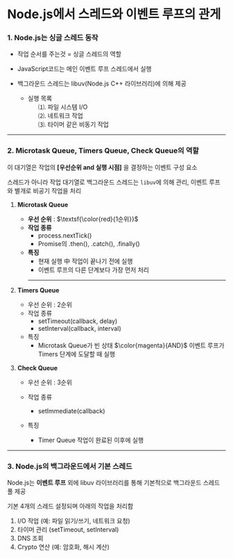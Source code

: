 # Node.js에서 스레드와 이벤트 루프의 관게

### 1. Node.js는 싱글 스레드 동작

-  작업 순서를 주는것 = 싱글 스레드의 역할

-  JavaScript코드는 메인 이벤트 루프 스레드에서 실행

-  백그라운드 스레드는 libuv(Node.js C++ 라이브러리)에 의해 제공
   -  실행 목록
      <ol style="list-style:none;">
       <li> ⑴. 파일 시스템 I/O</li>
       <li> ⑵. 네트워크 작업</li>
       <li> ⑶. 타이머 같은 비동기 작업</li>
   </ol>
   <!-- 1. 파일 시스템 I/O
   2. 네트워크 작업
   3. 타이머 같은 비동기 작업 -->

---

### 2. Microtask Queue, Timers Queue, Check Queue의 역할

이 대기열은 작업의 **[우선순위 and 실행 시점]** 을 결정하는 이벤트 구성 요소

스레드가 아니라 작업 대기열로 백그라운드 스레드는 `libuv`에 의해 관리, 이벤트 루프와 별개로 비공기 작업을 처리

1. **Microtask Queue**

   -  **우선 순위** : $\textsf{\color{red}{1순위}}$
   -  **작업 종류**
      -  process.nextTick()
      -  Promise의 .then(), .catch(), .finally()
   -  **특징**
      -  현재 실행 中 작업이 끝나기 전에 실행
      -  이벤트 루프의 다른 단계보다 가장 먼저 처리
      ***

2. **Timers Queue**

   -  우선 순위 : 2순위
   -  작업 종류
      -  setTimeout(callback, delay)
      -  setInterval(callback, interval)
   -  특징
      -  Microtask Queue가 빈 상태 $\color{magenta}{AND}$ 이벤트 루프가 Timers 단계에 도달할 때 실행

3. **Check Queue**

   -  우선 순위 : 3순위
   -  작업 종류
      -  setImmediate(callback)
   -  특징

      -  Timer Queue 작업이 완료된 이후에 실행

---

### 3. Node.js의 백그라운드에서 기본 스레드

Node.js는 **이벤트 루프** 외에 libuv 라이브러리를 통해 기본적으로 백그라운드 스레드 풀 제공

기본 4개의 스레드 설정되며 아래의 작업을 처리함

1. I/O 작업 (예: 파일 읽기/쓰기, 네트워크 요청)
2. 타이머 관리 (setTimeout, setInterval)
3. DNS 조회
4. Crypto 연산 (예: 암호화, 해시 계산)
